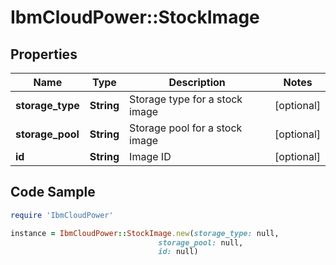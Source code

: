 # IbmCloudPower::StockImage

## Properties

Name | Type | Description | Notes
------------ | ------------- | ------------- | -------------
**storage_type** | **String** | Storage type for a stock image | [optional] 
**storage_pool** | **String** | Storage pool for a stock image | [optional] 
**id** | **String** | Image ID | [optional] 

## Code Sample

```ruby
require 'IbmCloudPower'

instance = IbmCloudPower::StockImage.new(storage_type: null,
                                 storage_pool: null,
                                 id: null)
```


